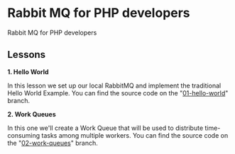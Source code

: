 # Rabbit MQ for PHP developers

Rabbit MQ for PHP developers

## Lessons

**1. Hello World**

In this lesson we set up our local RabbitMQ and implement the traditional Hello World Example. You can find the source
code on the "[01-hello-world](https://github.com/imdhemy/yt-rabbitmq/tree/01-hello-world)" branch.

**2. Work Queues**

In this one we'll create a Work Queue that will be used to distribute time-consuming tasks among multiple workers. You
can find the source code on the "[02-work-queues](https://github.com/imdhemy/yt-rabbitmq/tree/02-work-queues)" branch.
